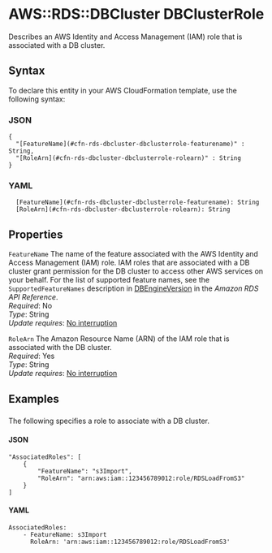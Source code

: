 # AWS::RDS::DBCluster DBClusterRole<a name="aws-properties-rds-dbcluster-dbclusterrole"></a>

Describes an AWS Identity and Access Management \(IAM\) role that is associated with a DB cluster\.

## Syntax<a name="aws-properties-rds-dbcluster-dbclusterrole-syntax"></a>

To declare this entity in your AWS CloudFormation template, use the following syntax:

### JSON<a name="aws-properties-rds-dbcluster-dbclusterrole-syntax.json"></a>

```
{
  "[FeatureName](#cfn-rds-dbcluster-dbclusterrole-featurename)" : String,
  "[RoleArn](#cfn-rds-dbcluster-dbclusterrole-rolearn)" : String
}
```

### YAML<a name="aws-properties-rds-dbcluster-dbclusterrole-syntax.yaml"></a>

```
  [FeatureName](#cfn-rds-dbcluster-dbclusterrole-featurename): String
  [RoleArn](#cfn-rds-dbcluster-dbclusterrole-rolearn): String
```

## Properties<a name="aws-properties-rds-dbcluster-dbclusterrole-properties"></a>

`FeatureName`  <a name="cfn-rds-dbcluster-dbclusterrole-featurename"></a>
The name of the feature associated with the AWS Identity and Access Management \(IAM\) role\. IAM roles that are associated with a DB cluster grant permission for the DB cluster to access other AWS services on your behalf\. For the list of supported feature names, see the `SupportedFeatureNames` description in [DBEngineVersion](https://docs.aws.amazon.com/AmazonRDS/latest/APIReference/API_DBEngineVersion.html) in the *Amazon RDS API Reference*\.  
*Required*: No  
*Type*: String  
*Update requires*: [No interruption](https://docs.aws.amazon.com/AWSCloudFormation/latest/UserGuide/using-cfn-updating-stacks-update-behaviors.html#update-no-interrupt)

`RoleArn`  <a name="cfn-rds-dbcluster-dbclusterrole-rolearn"></a>
The Amazon Resource Name \(ARN\) of the IAM role that is associated with the DB cluster\.  
*Required*: Yes  
*Type*: String  
*Update requires*: [No interruption](https://docs.aws.amazon.com/AWSCloudFormation/latest/UserGuide/using-cfn-updating-stacks-update-behaviors.html#update-no-interrupt)

## Examples<a name="aws-properties-rds-dbcluster-dbclusterrole--examples"></a>



### <a name="aws-properties-rds-dbcluster-dbclusterrole--examples--"></a>

The following specifies a role to associate with a DB cluster\.

#### JSON<a name="aws-properties-rds-dbcluster-dbclusterrole--examples----json"></a>

```
"AssociatedRoles": [
    {
        "FeatureName": "s3Import",
        "RoleArn": "arn:aws:iam::123456789012:role/RDSLoadFromS3"               
    }
]
```

#### YAML<a name="aws-properties-rds-dbcluster-dbclusterrole--examples----yaml"></a>

```
AssociatedRoles:
    - FeatureName: s3Import
      RoleArn: 'arn:aws:iam::123456789012:role/RDSLoadFromS3'
```